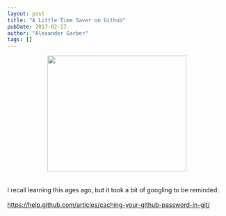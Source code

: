 ```yaml
---
layout: post
title: "A Little Time Saver on Github"
pubDate: 2017-02-17
author: "Alexander Garber"
tags: []
---
```


<div dir="ltr" style="text-align: left;" trbidi="on">
          <div class="separator" style="clear: both; text-align: center;"><a href="https://assets-cdn.github.com/images/modules/logos_page/Octocat.png" imageanchor="1" style="margin-left: 1em; margin-right: 1em;"><img border="0" height="266" src="https://assets-cdn.github.com/images/modules/logos_page/Octocat.png" width="320"></a></div>
<br><br>I recall learning this ages ago, but it took a bit of googling to be reminded:<br><br><a href="https://help.github.com/articles/caching-your-github-password-in-git/">https://help.github.com/articles/caching-your-github-password-in-git/</a>
        </div>
